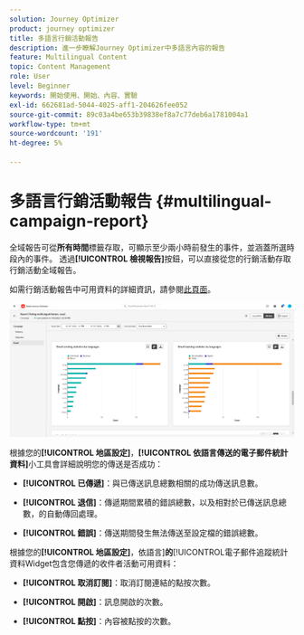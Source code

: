 ```yaml
---
solution: Journey Optimizer
product: journey optimizer
title: 多語言行銷活動報告
description: 進一步瞭解Journey Optimizer中多語言內容的報告
feature: Multilingual Content
topic: Content Management
role: User
level: Beginner
keywords: 開始使用、開始、內容、實驗
exl-id: 662681ad-5044-4025-aff1-204626fee052
source-git-commit: 89c03a4be653b39838ef8a7c77deb6a1781004a1
workflow-type: tm+mt
source-wordcount: '191'
ht-degree: 5%

---
```


# 多語言行銷活動報告 {#multilingual-campaign-report}

全域報告可從&#x200B;**所有時間**&#x200B;標籤存取，可顯示至少兩小時前發生的事件，並涵蓋所選時段內的事件。 透過&#x200B;**[!UICONTROL 檢視報告]**&#x200B;按鈕，可以直接從您的行銷活動存取行銷活動全域報告。

如需行銷活動報告中可用資料的詳細資訊，請參閱[此頁面](../reports/campaign-global-report.md)。

![](assets/report_multilingual.png)

根據您的&#x200B;**[!UICONTROL 地區設定]**，**[!UICONTROL 依語言傳送的電子郵件統計資料]**&#x200B;小工具會詳細說明您的傳送是否成功：

* **[!UICONTROL 已傳遞]**：與已傳送訊息總數相關的成功傳送訊息數。

* **[!UICONTROL 退信]**：傳遞期間累積的錯誤總數，以及相對於已傳送訊息總數，的自動傳回處理。

* **[!UICONTROL 錯誤]**：傳送期間發生無法傳送至設定檔的錯誤總數。

根據您的&#x200B;**[!UICONTROL 地區設定]**，依語言&#x200B;]**的**[!UICONTROL &#x200B;電子郵件追蹤統計資料Widget包含您傳遞的收件者活動可用資料：

* **[!UICONTROL 取消訂閱]**：取消訂閱連結的點按次數。

* **[!UICONTROL 開啟]**：訊息開啟的次數。

* **[!UICONTROL 點按]**：內容被點按的次數。
